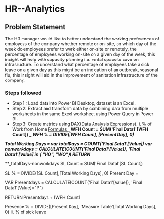 # HR--Analytics
## Problem Statement
The HR manager would like to better understand the working preferences of employess of the company whether remote or on-site, on which day of the week do employees prefer to work either on-site or remotely, the percentage of employees working on-site on a given day of the week, this insight will help with capacity planning i.e. rental space to save on infrasructure. To understand what percentage of employees take a sick leave on a given day as this might be an indication of an outbreak, seasonal flu, this insight will aid in the improvement of sanitation infrastructure of the company.

### Steps followed 

- Step 1 : Load data into Power BI Desktop, dataset is an Excel.
- Step 2: Extract and transform data by combining data from multiple worksheets in the same Excel worksheet using Power Query in Power BI.
- Step 3: Create metrics using DAX(Data Analysis Expressions).
    i. % of Work from Home
      <ins> Formulas </ins>
      **_ WFH Count = SUM('Final Data1'[WFH Count]) _**
  **_WFH % = DIVIDE([WFH Count], [Present Day], 0)_**

**_Total Working Days = 
var totalDays = COUNT('Final Data1'[Value])
var nonworkdays = CALCULATE(COUNT('Final Data1'[Value]), 'Final Data1'[Value] in { "HO", "WO"})
RETURN_**

**_totalDays-nonworkdays
SL Count = SUM('Final Data1'[SL Count])

SL % = DIVIDE([SL Count],[Total Working Days], 0)
Present Day = 

 VAR Presentdays = CALCULATE(COUNT('Final Data1'[Value]), 'Final Data1'[Value]="P")

 RETURN
 Presentdays + [WFH Count]

Presence % = DIVIDE([Present Day], 'Measure Table'[Total Working Days], 0)
    ii. % of sick leave
